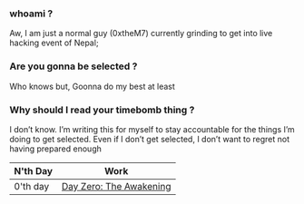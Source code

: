 ### whoami ?
Aw, I am just a normal guy (0xtheM7) currently grinding to get into live hacking event of Nepal; 


###  Are you gonna be selected ? 
Who knows but, Goonna do my best at least


### Why should I read your timebomb thing ? 
I don’t know. I’m writing this for myself to stay accountable for the things I’m doing to get selected. Even if I don’t get selected, I don’t want to regret not having prepared enough


|N'th Day | Work                                   |
| ------- | -------------------------------------- |
|0'th day | [Day Zero: The Awakening](./0th-Day/) |
